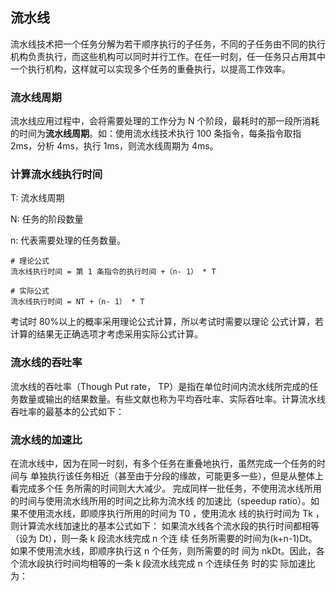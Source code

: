 ## 流水线

流水线技术把一个任务分解为若干顺序执行的子任务，不同的子任务由不同的执行机构负责执行，而这些机构可以同时并行工作。在任一时刻，任一任务只占用其中一个执行机构，这样就可以实现多个任务的重叠执行，以提高工作效率。

###  流水线周期

流水线应用过程中，会将需要处理的工作分为 N 个阶段，最耗时的那一段所消耗的时间为**流水线周期**。如：使用流水线技术执行 100 条指令，每条指令取指 2ms，分析 4ms，执行 1ms，则流水线周期为 4ms。

### 计算流水线执行时间

T: 流水线周期

N: 任务的阶段数量

n: 代表需要处理的任务数量。

```
# 理论公式
流水线执行时间 = 第 1 条指令的执行时间 +（n- 1） * T

# 实际公式
流水线执行时间 = NT +（n- 1） * T

```

考试时 80%以上的概率采用理论公式计算，所以考试时需要以理论
公式计算，若计算的结果无正确选项才考虑采用实际公式计算。



### 流水线的吞吐率

流水线的吞吐率（Though Put rate， TP）是指在单位时间内流水线所完成的任务数量或输出的结果数量。有些文献也称为平均吞吐率、实际吞吐率。计算流水线吞吐率的最基本的公式如下：

### 流水线的加速比

在流水线中，因为在同一时刻，有多个任务在重叠地执行，虽然完成一个任务的时间与
单独执行该任务相近（甚至由于分段的缘故，可能更多一些），但是从整体上看完成多个任
务所需的时间则大大减少。
完成同样一批任务，不使用流水线所用的时间与使用流水线所用的时间之比称为流水线
的加速比（speedup ratio）。如果不使用流水线，即顺序执行所用的时间为 T0 ，使用流水
线的执行时间为 Tk ，则计算流水线加速比的基本公式如下：
如果流水线各个流水段的执行时间都相等（设为 Dt），则一条 k 段流水线完成 n 个连 续
任务所需要的时间为(k+n-1)Dt。如果不使用流水线，即顺序执行这 n 个任务，则所需要的时
间为 nkDt。因此，各个流水段执行时间均相等的一条 k 段流水线完成 n 个连续任务 时的实
际加速比为：

